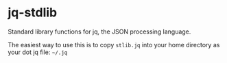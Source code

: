 # jq-stdlib

Standard library functions for jq, the JSON processing language.

The easiest way to use this is to copy `stlib.jq` into your home directory as your dot jq file: `~/.jq`
